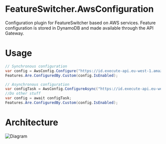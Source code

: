 # FeatureSwitcher.AwsConfiguration
Configuration plugin for FeatureSwitcher based on AWS services. Feature configuration is stored in DynamoDB and made available through the API Gateway. 

# Usage
```csharp
// Synchronous configuration
var config = AwsConfig.Configure("https://id.execute-api.eu-west-1.amazonaws.com/test");
Features.Are.ConfiguredBy.Custom(config.IsEnabled);
```

```csharp
// Asynchronous configuration
var configTask = AwsConfig.ConfigureAsync("https://id.execute-api.eu-west-1.amazonaws.com/test");
//Do other stuff
var config = await configTask;
Features.Are.ConfiguredBy.Custom(config.IsEnabled);
```
# Architecture
![Diagram](https://www.websequencediagrams.com/cgi-bin/cdraw?lz=QXBwbGljYXRpb24tPgACCzogU3RhcnQKCm9wdCBGb3IgZWFjaCBmZWF0dXJlCiAgICBGAAYGU3dpdGNoLkF3c0NvbmZpZ3VyAEYHAAIeOiBGaW5kIGFsbABNCHMAMSUgQVdTIEFQSSBHYXRld2F5OiBSZWdpc3RlcgCBEA0AFw8tPkFXUyBEeW5hbW86IFB1dEl0ZW0gKGNvbmRpdGlvbmFsbHkpACQVAIEmIgCBcQYAgU5FQ2FjaGUgYwCCQwUgNSBtaW51dGVzCmVuZAoKbm90ZSBvdmVyIACDGA5vbWUgdGltZSBwYXNzZXMKCgCDRQ0AgmQhAINLBiBlbmFibGVkPwCDagZJZiBjAIEGBWV4cGlyZWQgcmVsb2FkIGFzeW5jAINYJQCDFRFMb2FkAIQlDgCDBiJHZQCDIwUAgXqBHgCFR0BEZXRlcm1pbmUgaWYAgn8IADUgAIccDkUAgzYGL0RpcwA4Bgo&s=napkin, "Diagram")

